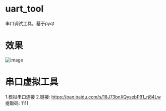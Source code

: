 # uart_tool
串口调试工具，基于pyqt
# 效果
![image](https://github.com/youngnytrader/uart_tool/assets/82792634/9b376dba-553a-42eb-bf28-52c06dfae7e8)
# 串口虚拟工具
1.模拟串口连接
2.链接: https://pan.baidu.com/s/18J73bnXQysebP91_rj84Lw 提取码: 1111 
